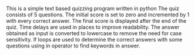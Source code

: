 This is a simple text based quizzing program written in python
The quiz consists of 5 questions.
The initial score is set to zero and incremented by 1 with every correct answer.
The final score is displayed after the end of the quiz.
Time delays are used in places to improve readability.
The answer obtained as input is converted to lowercase to remove the need for case sensitivity.
If loops are used to determine the correct answers with some questions using in operator to find keywords in answer. 
